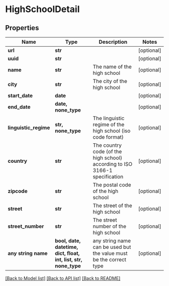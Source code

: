 # HighSchoolDetail


## Properties
Name | Type | Description | Notes
------------ | ------------- | ------------- | -------------
**url** | **str** |  | [optional] 
**uuid** | **str** |  | [optional] 
**name** | **str** | The name of the high school | [optional] 
**city** | **str** | The city of the high school | [optional] 
**start_date** | **date** |  | [optional] 
**end_date** | **date, none_type** |  | [optional] 
**linguistic_regime** | **str, none_type** | The linguistic regime of the high school (iso code format) | [optional] 
**country** | **str** | The country code (of the high school) according to ISO 3166-1 specification | [optional] 
**zipcode** | **str** | The postal code of the high school | [optional] 
**street** | **str** | The street of the high school | [optional] 
**street_number** | **str** | The street number of the high school | [optional] 
**any string name** | **bool, date, datetime, dict, float, int, list, str, none_type** | any string name can be used but the value must be the correct type | [optional]

[[Back to Model list]](../README.md#documentation-for-models) [[Back to API list]](../README.md#documentation-for-api-endpoints) [[Back to README]](../README.md)


